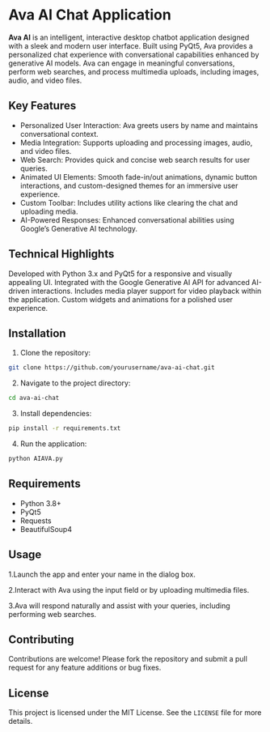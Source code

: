 # Ava AI Chat Application
**Ava AI** is an intelligent, interactive desktop chatbot application designed with a sleek and modern user interface. Built using PyQt5, Ava provides a personalized chat experience with conversational capabilities enhanced by generative AI models. Ava can engage in meaningful conversations, perform web searches, and process multimedia uploads, including images, audio, and video files.

## Key Features
- Personalized User Interaction: Ava greets users by name and maintains conversational context.
- Media Integration: Supports uploading and processing images, audio, and video files.
- Web Search: Provides quick and concise web search results for user queries.
- Animated UI Elements: Smooth fade-in/out animations, dynamic button interactions, and custom-designed themes for an immersive user experience.
- Custom Toolbar: Includes utility actions like clearing the chat and uploading media.
- AI-Powered Responses: Enhanced conversational abilities using Google’s Generative AI technology.
## Technical Highlights
Developed with Python 3.x and PyQt5 for a responsive and visually appealing UI.
Integrated with the Google Generative AI API for advanced AI-driven interactions.
Includes media player support for video playback within the application.
Custom widgets and animations for a polished user experience.
## Installation
1. Clone the repository:

```bash
git clone https://github.com/yourusername/ava-ai-chat.git
```
2. Navigate to the project directory:

```bash
cd ava-ai-chat
```
3. Install dependencies:

```bash
pip install -r requirements.txt
```
4. Run the application:

```bash
python AIAVA.py
```
## Requirements
- Python 3.8+
- PyQt5
- Requests
- BeautifulSoup4
## Usage
1.Launch the app and enter your name in the dialog box.

2.Interact with Ava using the input field or by uploading multimedia files.

3.Ava will respond naturally and assist with your queries, including performing web searches.

## Contributing
Contributions are welcome! Please fork the repository and submit a pull request for any feature additions or bug fixes.

## License
This project is licensed under the MIT License. See the `LICENSE` file for more details.
